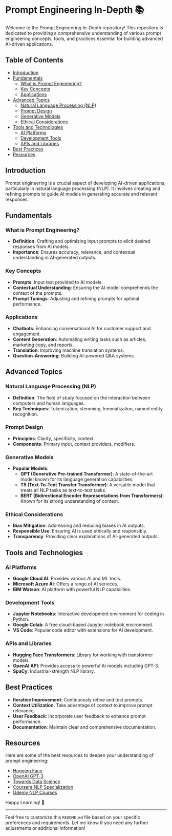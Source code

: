 # Prompt Engineering In-Depth 📚

Welcome to the Prompt Engineering In-Depth repository! This repository is dedicated to providing a comprehensive understanding of various prompt engineering concepts, tools, and practices essential for building advanced AI-driven applications.

## Table of Contents
- [Introduction](#introduction)
- [Fundamentals](#fundamentals)
  - [What is Prompt Engineering?](#what-is-prompt-engineering)
  - [Key Concepts](#key-concepts)
  - [Applications](#applications)
- [Advanced Topics](#advanced-topics)
  - [Natural Language Processing (NLP)](#natural-language-processing-nlp)
  - [Prompt Design](#prompt-design)
  - [Generative Models](#generative-models)
  - [Ethical Considerations](#ethical-considerations)
- [Tools and Technologies](#tools-and-technologies)
  - [AI Platforms](#ai-platforms)
  - [Development Tools](#development-tools)
  - [APIs and Libraries](#apis-and-libraries)
- [Best Practices](#best-practices)
- [Resources](#resources)

## Introduction
Prompt engineering is a crucial aspect of developing AI-driven applications, particularly in natural language processing (NLP). It involves creating and refining prompts to guide AI models in generating accurate and relevant responses.

## Fundamentals

### What is Prompt Engineering?
- **Definition**: Crafting and optimizing input prompts to elicit desired responses from AI models.
- **Importance**: Ensures accuracy, relevance, and contextual understanding in AI-generated outputs.

### Key Concepts
- **Prompts**: Input text provided to AI models.
- **Contextual Understanding**: Ensuring the AI model comprehends the context of the prompts.
- **Prompt Tunings**: Adjusting and refining prompts for optimal performance.

### Applications
- **Chatbots**: Enhancing conversational AI for customer support and engagement.
- **Content Generation**: Automating writing tasks such as articles, marketing copy, and reports.
- **Translation**: Improving machine translation systems.
- **Question-Answering**: Building AI-powered Q&A systems.

## Advanced Topics

### Natural Language Processing (NLP)
- **Definition**: The field of study focused on the interaction between computers and human languages.
- **Key Techniques**: Tokenization, stemming, lemmatization, named entity recognition.

### Prompt Design
- **Principles**: Clarity, specificity, context.
- **Components**: Primary input, context providers, modifiers.

### Generative Models
- **Popular Models**:
  - **GPT (Generative Pre-trained Transformer)**: A state-of-the-art model known for its language generation capabilities.
  - **T5 (Text-To-Text Transfer Transformer)**: A versatile model that treats all NLP tasks as text-to-text tasks.
  - **BERT (Bidirectional Encoder Representations from Transformers)**: Known for its strong understanding of context.

### Ethical Considerations
- **Bias Mitigation**: Addressing and reducing biases in AI outputs.
- **Responsible Use**: Ensuring AI is used ethically and responsibly.
- **Transparency**: Providing clear explanations of AI-generated outputs.

## Tools and Technologies

### AI Platforms
- **Google Cloud AI**: Provides various AI and ML tools.
- **Microsoft Azure AI**: Offers a range of AI services.
- **IBM Watson**: AI platform with powerful NLP capabilities.

### Development Tools
- **Jupyter Notebooks**: Interactive development environment for coding in Python.
- **Google Colab**: A free cloud-based Jupyter notebook environment.
- **VS Code**: Popular code editor with extensions for AI development.

### APIs and Libraries
- **Hugging Face Transformers**: Library for working with transformer models.
- **OpenAI API**: Provides access to powerful AI models including GPT-3.
- **SpaCy**: Industrial-strength NLP library.

## Best Practices
- **Iterative Improvement**: Continuously refine and test prompts.
- **Context Utilization**: Take advantage of context to improve prompt relevance.
- **User Feedback**: Incorporate user feedback to enhance prompt performance.
- **Documentation**: Maintain clear and comprehensive documentation.

## Resources
Here are some of the best resources to deepen your understanding of prompt engineering:
- [Hugging Face](https://huggingface.co/)
- [OpenAI GPT-3](https://beta.openai.com/)
- [Towards Data Science](https://towardsdatascience.com/)
- [Coursera NLP Specialization](https://www.coursera.org/specializations/natural-language-processing)
- [Udemy NLP Courses](https://www.udemy.com/topic/natural-language-processing/)

Happy Learning! 🌟

---

Feel free to customize this `README.md` file based on your specific preferences and requirements. Let me know if you need any further adjustments or additional information!
